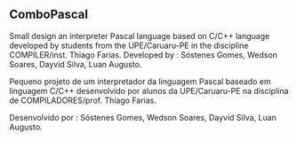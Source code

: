 ## ComboPascal

Small design an interpreter Pascal language based on C/C++ language developed by students from the UPE/Caruaru-PE in the discipline COMPILER/inst. Thiago Farias.
Developed by : Sóstenes Gomes, Wedson Soares, Dayvid Silva, Luan Augusto.

Pequeno projeto de um interpretador da linguagem Pascal baseado em linguagem C/C++ desenvolvido por alunos da UPE/Caruaru-PE na disciplina de COMPILADORES/prof. Thiago Farias.

Desenvolvido por : Sóstenes Gomes, Wedson Soares, Dayvid Silva, Luan Augusto.

